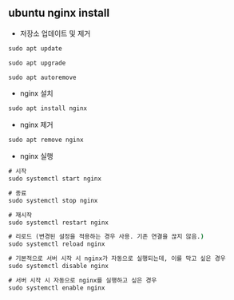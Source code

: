 ## ubuntu nginx install
- 저장소 업데이트 및 제거
```cmd
sudo apt update
```

```cmd
sudo apt upgrade
```

```cmd
sudo apt autoremove
```

- nginx 설치
```cmd
sudo apt install nginx
```

- nginx 제거
```cmd
sudo apt remove nginx
```


- nginx 실행
```cmd
# 시작
sudo systemctl start nginx

# 종료
sudo systemctl stop nginx

# 재시작
sudo systemctl restart nginx

# 리로드 (변경된 설정을 적용하는 경우 사용. 기존 연결을 끊지 않음.)
sudo systemctl reload nginx

# 기본적으로 서버 시작 시 nginx가 자동으로 실행되는데, 이를 막고 싶은 경우
sudo systemctl disable nginx

# 서버 시작 시 자동으로 nginx를 실행하고 싶은 경우
sudo systemctl enable nginx
```
